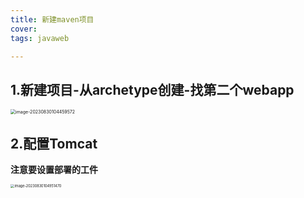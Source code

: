 ```yaml
---
title: 新建maven项目
cover: 
tags: javaweb

---
```


## 1.新建项目-从archetype创建-找第二个webapp

<img src="https://afly0321.oss-cn-hangzhou.aliyuncs.com/img/image-20230830104459572.png" alt="image-20230830104459572" style="zoom:50%;" />

## 2.配置Tomcat

**注意要设置部署的工件**

<img src="https://afly0321.oss-cn-hangzhou.aliyuncs.com/img/image-20230830104951470.png" alt="image-20230830104951470" style="zoom:40%;" />

